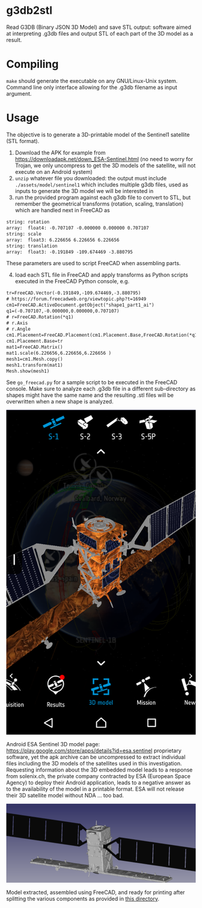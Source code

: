 # g3db2stl
Read G3DB (Binary JSON 3D Model) and save STL output: software aimed at interpreting
.g3db files and output STL of each part of the 3D model as a result.

# Compiling

``make`` should generate the executable on any GNU/Linux-Unix system. Command line
only interface allowing for the .g3db filename as input argument.

# Usage

The objective is to generate a 3D-printable model of the Sentinel1 satellite (STL format).
1. Download the APK for example from https://downloadapk.net/down_ESA-Sentinel.html
(no need to worry for Trojan, we only uncompress to get the 3D models of the satellite, will 
not execute on an Android system)
2. ``unzip`` whatever file you downloaded: the output must include ``./assets/model/sentinel1``
which includes multiple g3db files, used as inputs to generate the 3D model we will be interested
in
3. run the provided program against each g3db file to convert to STL, but remember the geometrical
transforms (rotation, scaling, translation) which are handled next in FreeCAD as
```
string: rotation 
array:  float4: -0.707107 -0.000000 0.000000 0.707107 
string: scale 
array:  float3: 6.226656 6.226656 6.226656 
string: translation 
array:  float3: -0.191849 -109.674469 -3.880795 
```
These parameters are used to script FreeCAD when assembling parts.

4. load each STL file in FreeCAD and apply transforms as Python scripts executed in the FreeCAD
Python console, e.g.
```
tr=FreeCAD.Vector(-0.191849,-109.674469,-3.880795)
# https://forum.freecadweb.org/viewtopic.php?t=16949
cm1=FreeCAD.ActiveDocument.getObject("shape1_part1_ai")
q1=(-0.707107,-0.000000,0.000000,0.707107)
# r=FreeCAD.Rotation(*q1)
# r.Axis
# r.Angle
cm1.Placement=FreeCAD.Placement(cm1.Placement.Base,FreeCAD.Rotation(*q1))
cm1.Placement.Base=tr
mat1=FreeCAD.Matrix()
mat1.scale(6.226656,6.226656,6.226656 )
mesh1=cm1.Mesh.copy() 
mesh1.transform(mat1) 
Mesh.show(mesh1)
```

See ``go_freecad.py`` for a sample script to be executed in the FreeCAD console. Make sure to
analyze each .g3db file in a different sub-directory as shapes might have the same name and
the resulting .stl files will be overwritten when a new shape is analyzed.

<img src="figures/Screenshot_20210422-192719.PNG">

Android ESA Sentinel 3D model page: https://play.google.com/store/apps/details?id=esa.sentinel proprietary software, yet the apk archive can be uncompressed to extract individual files including the 3D models of the satellites used in this investigation. Requesting information about the 3D embedded model leads to a response from solenix.ch, the private company contracted by ESA (European Space 
Agency) to deploy their Android application, leads to a negative answer as to the availability
of the model in a printable format. ESA will not release their 3D satellite model without NDA ... too bad.

<img src="figures/model_assembled.png">

Model extracted, assembled using FreeCAD, and ready for printing after splitting the various
components as provided in <a href="3Dprint">this directory</a>.
